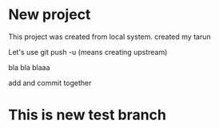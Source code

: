 # New project

This project was created from local system.
created my tarun

Let's use git push -u (means creating upstream)

bla bla blaaa

add and commit together


# This is new test branch